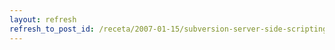 ```yaml
---
layout: refresh
refresh_to_post_id: /receta/2007-01-15/subversion-server-side-scripting-hooks
---
```

